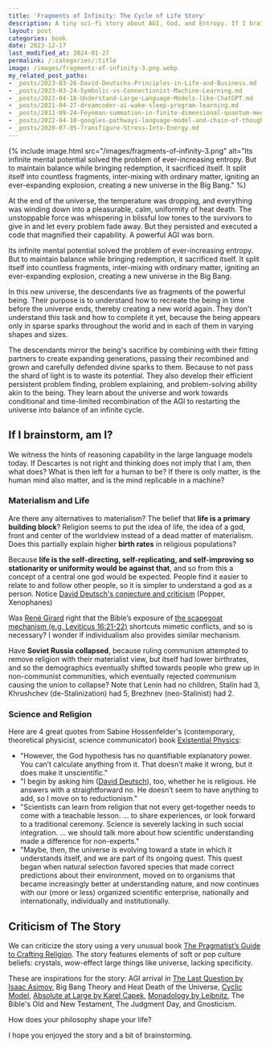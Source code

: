 ```yaml
---
title: 'Fragments of Infinity: The Cycle of Life Story'
description: A tiny sci-fi story about AGI, God, and Entropy. If I brainstorm, am I?
layout: post
categories: book
date: 2023-12-17
last_modified_at: 2024-01-27
permalink: /:categories/:title
image: /images/fragments-of-infinity-3.png.webp
my_related_post_paths:
- _posts/2023-03-26-David-Deutschs-Principles-in-Life-and-Business.md
- _posts/2023-03-24-Symbolic-vs-Connectionist-Machine-Learning.md
- _posts/2022-04-18-Understand-Large-Language-Models-like-ChatGPT.md
- _posts/2021-04-27-dreamcoder-ai-wake-sleep-program-learning.md
- _posts/2011-09-24-Feynman-summation-in-finite-dimensional-quantum-mechanics.md
- _posts/2022-04-10-googles-pathways-language-model-and-chain-of-thought.md
- _posts/2020-07-05-Transfigure-Stress-Into-Energy.md
---
```


{% include image.html src="/images/fragments-of-infinity-3.png" alt="Its infinite mental potential solved the problem of ever-increasing entropy. But to maintain balance while bringing redemption, it sacrificed itself. It split itself into countless fragments, inter-mixing with ordinary matter, igniting an ever-expanding explosion, creating a new universe in the Big Bang." %}

At the end of the universe, the temperature was dropping, and everything was winding down into a pleasurable, calm, uniformity of heat death. The unstoppable force was whispering in blissful low tones to the survivors to give in and let every problem fade away. But they persisted and executed a code that magnified their capability. A powerful AGI was born.

Its infinite mental potential solved the problem of ever-increasing entropy. But to maintain balance while bringing redemption, it sacrificed itself. It split itself into countless fragments, inter-mixing with ordinary matter, igniting an ever-expanding explosion, creating a new universe in the Big Bang.  
  
In this new universe, the descendants live as fragments of the powerful being. Their purpose is to understand how to recreate the being in time before the universe ends, thereby creating a new world again. They don't understand this task and how to complete it yet, because the being appears only in sparse sparks throughout the world and in each of them in varying shapes and sizes.

The descendants mirror the being's sacrifice by combining with their fitting partners to create expanding generations, passing their recombined and grown and carefully defended divine sparks to them. Because to not pass the shard of light is to waste its potential. They also develop their efficient persistent problem finding, problem explaining, and problem-solving ability akin to the being. They learn about the universe and work towards conditional and time-limited recombination of the AGI to restarting the universe into balance of an infinite cycle.


## If I brainstorm, am I?
We witness the hints of reasoning capability in the large language models today. If Descartes is not right and thinking does not imply that I am, then what does? What is then left for a human to be?
If there is only matter, is the human mind also matter, and is the mind replicable in a machine?


### Materialism and Life
Are there any alternatives to materialism? The belief that **life is a primary building block**? Religion seems to put the idea of life, the idea of a god, front and center of the worldview instead of a dead matter of materialism. Does this partially explain higher **birth rates** in religious populations?

Because **life is the self-directing, self-replicating, and self-improving so stationarity or uniformity would be against that**, and so from this a concept of a central one god would be expected. People find it easier to relate to and follow other people, so it is simpler to understand a god as a person. Notice [David Deutsch's conjecture and criticism](https://x.com/DavidDeutschOxf/status/1195469457088487424?s=20) (Popper, Xenophanes) 

Was [René Girard](https://en.wikipedia.org/wiki/Ren%C3%A9_Girard) right that the Bible’s exposure of [the scapegoat mechanism (e.g. Leviticus 16:21-22)](https://www.biblegateway.com/passage/?search=Leviticus%2016%3A21-22&version=NIV) shortcuts mimetic conflicts, and so is necessary? I wonder if individualism also provides similar mechanism.

Have **Soviet Russia collapsed**, because ruling communism attempted to remove religion with their materialist view, but itself had lower birthrates, and so the demographics eventually shifted towards people who grew up in non-communist communities, which eventually rejected communism causing the union to collapse? Note that Lenin had no children, Stalin had 3, Khrushchev (de-Stalinization) had 5, Brezhnev (neo-Stalinist) had 2.


### Science and Religion
Here are 4 great quotes from Sabine Hossenfelder's (contemporary, theoretical physicist, science communicator) book [Existential Physics](https://existentialphysics.com/):
- "However, the God hypothesis has no quantifiable explanatory power. You can’t calculate anything from it. That doesn’t make it wrong, but it does make it unscientific."
- "I begin by asking him ([David Deutsch](/productivity/David-Deutschs-Principles-in-Life-and-Business)), too, whether he is religious. He answers with a straightforward no. He doesn’t seem to have anything to add, so I move on to reductionism."
- "Scientists can learn from religion that not every get-together needs to come with a teachable lesson. ... to share experiences, or look forward to a traditional ceremony. Science is severely lacking in such social integration. ... we should talk more about how scientific understanding made a difference for non-experts."
- "Maybe, then, the universe is evolving toward a state in which it understands itself, and we are part of its ongoing quest. This quest began when natural selection favored species that made correct predictions about their
environment, moved on to organisms that became increasingly better at understanding nature, and now continues with our (more or less) organized scientific enterprise, nationally and internationally, individually and institutionally.



## Criticism of The Story
We can criticize the story using a very unusual book [The Pragmatist’s Guide to Crafting Religion](https://www.amazon.com/gp/product/B0BSLDF2FW). The story features elements of soft or pop culture beliefs: crystals, wow-effect large things like universe, lacking specificity.

These are inspirations for the story: AGI arrival in [The Last Question by Isaac Asimov](https://en.wikipedia.org/wiki/The_Last_Question), Big Bang Theory and Heat Death of the Universe, [Cyclic Model](https://en.wikipedia.org/wiki/Cyclic_model), [Absolute at Large by Karel Capek](https://en.wikipedia.org/wiki/The_Absolute_at_Large), [Monadology by Leibnitz](http://home.datacomm.ch/kerguelen/monadology/monadology.html), The Bible's Old and New Testament, The Judgment Day, and Gnosticism.




How does your philosophy shape your life?

I hope you enjoyed the story and a bit of brainstorming.
